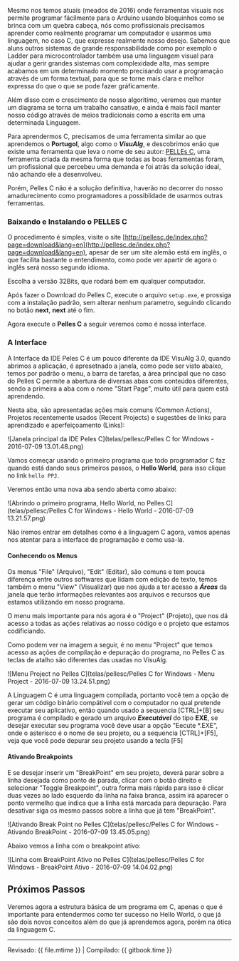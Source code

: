 Mesmo nos temos atuais (meados de 2016) onde ferramentas visuais nos permite programar fácilmente para o Arduino usando bloquinhos como se brinca com um quebra cabeça, nós como profissionais precisamos aprender como realmente programar um computador e usarmos uma linguagem, no caso C, que expresse realmente nosso desejo. Sabemos que aluns outros sistemas de grande responsabilidade como por exemplo o Ladder para microcontrolador também usa uma linguagem visual para ajudar a gerir grandes sistemas com complexidade alta, mas sempre acabamos em um determinado momento precisando usar a programação através de um forma textual, para que se torne mais clara e melhor expressa do que o que se pode fazer gráficamente.

Além disso com o crescimento de nosso algoritimo, veremos que manter um diagrama se torna um trabalho cansativo, e ainda é mais fácil manter nosso código através de meios tradicionais como a escrita em uma determinada Linguagem.

Para aprendermos C, precisamos de uma ferramenta similar ao que aprendemos o **Portugol**, algo como o ***VisuAlg***, e descobrimos enão que existe uma ferramenta que leva o nome de seu autor: [PELLEs C](http://pellesc.de), uma ferramenta criada da mesma forma que todas as boas ferramentas foram, um profissional que percebeu uma demanda e foi atrás da solução ideal, não achando ele a desenvolveu.

Porém, Pelles C não é a solução definitiva, haverão no decorrer do nosso amadurecimento como programadores a possiblidade de usarmos outras ferramentas.

### Baixando e Instalando o PELLES C

O procedimento é simples, visite o site [http://pellesc.de/index.php?page=download&lang=en](http://pellesc.de/index.php?page=download&lang=en), apesar de ser um site alemão está em inglês, o que facilita bastante o entendimento, como pode ver apartir de agora o inglês será nosso segundo idioma.

Escolha a versão 32Bits, que rodará bem em qualquer computador.

Após fazer o Download do Pelles C, execute o arquivo `setup.exe`, e prossiga com a instalação padrão, sem alterar nenhum parametro, seguindo clicando no botão **next**, **next** até o fim.

Agora execute o **Pelles C** a seguir veremos como é nossa interface.

### A Interface

A Interface da IDE Peles C é um pouco diferente da IDE VisuAlg 3.0, quando abrimos a aplicação, é apresetnado a janela, como pode ser visto abaixo, temos por padrão o menu, a barra de tarefas, a área principal que no caso do Pelles C permite a abertura de diversas abas com conteúdos diferentes, sendo a primeira a aba com o nome "Start Page",  muito útil para quem está aprendendo.

Nesta aba, são apresentadas ações mais comuns (Common Actions), Projetos recentemente usados (Recent Projects) e sugestões de links para aprendizado e aperfeiçoamento (Links):

![Janela principal da IDE Peles C](telas/pellesc/Pelles C for Windows - 2016-07-09 13.01.48.png)

Vamos começar usando o primeiro programa que todo programador C faz quando está dando seus primeiros passos, o **Hello World**, para isso clique no link `hello PPJ`.

Veremos então uma nova aba sendo aberta como abaixo:

![Abrindo o primeiro programa, Hello World, no Pelles C](telas/pellesc/Pelles C for Windows - Hello World - 2016-07-09 13.21.57.png)

Não iremos entrar em detalhes como é a linguagem C agora, vamos apenas nos atentar para a interface de programação e como usa-la.

#### Conhecendo os Menus

Os menus "File" (Arquivo), "Edit" (Editar), são comuns e tem pouca diferença entre outros softwares que lidam com edição de texto, temos também o menu "View" (Visualizar) que nos ajuda a ter acesso a ***Áreas*** da janela que terão informações relevantes aos arquivos e recursos que estamos utilizando em nosso programa.

O menu mais importante para nós agora é o "Project" (Projeto), que nos dá acesso a todas as ações relativas ao nosso código e o projeto que estamos codificiando.

Como podem ver na imagem a seguir, é no menu "Project" que temos acesso as ações de compilação e depuração do programa, no Pelles C as teclas de atalho são diferentes das usadas no VisuAlg.

![Menu Project no Pelles C](telas/pellesc/Pelles C for Windows - Menu Project -  2016-07-09 13.24.51.png)

A Linguagem C é uma linguagem compilada, portanto você tem a opção de gerar um código binário compátivel com o computador no qual pretende executar seu aplicativo, então quando usado a sequencia [CTRL]+[B] seu programa é compilado e gerado um arquivo ***Executável*** do tipo **EXE**, se desejar executar seu programa você deve usar a opção "Eecute \*.EXE", onde o asterisco é o nome de seu projeto, ou a sequencia [CTRL]+[F5], veja que você pode depurar seu projeto usando a tecla [F5]

#### Ativando Breakpoints

E se desejar inserir um "BreakPoint" em seu projeto, deverá parar sobre a linha desejada como ponto de parada, clicar com o botão direito e selecionar "Toggle Breakpoint", outra forma mais rápida para isso é clicar duas vezes ao lado esquerdo da linha na faixa branca, assim irá aparecer o ponto vermelho que indica que a linha está marcada para depuração. Para desativar siga os mesmo passos sobre a linha que já tem "BreakPoint".

![Ativando Break Point no Pelles C](telas/pellesc/Pelles C for Windows - Ativando BreakPoint -  2016-07-09 13.45.05.png)

Abaixo vemos a linha com o breakpoint ativo:

![Linha com BreakPoint Ativo no Pelles C](telas/pellesc/Pelles C for Windows - BreakPoint Ativo - 2016-07-09 14.04.02.png)

## Próximos Passos

Veremos agora a estrutura básica de um programa em C, apenas o que é importante para entendermos como ter sucesso no Hello World, o que já são dois novos conceitos além do que já aprendemos agora, porém na ótica da linguagem C.

---

Revisado: {{ file.mtime }} | Compilado: {{ gitbook.time }}
